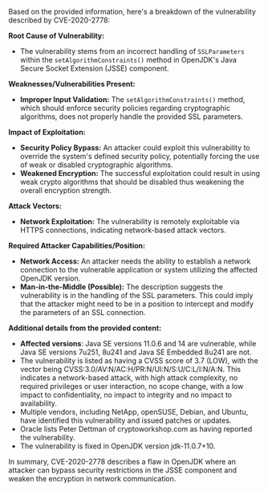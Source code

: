 Based on the provided information, here's a breakdown of the vulnerability described by CVE-2020-2778:

**Root Cause of Vulnerability:**

*   The vulnerability stems from an incorrect handling of `SSLParameters` within the `setAlgorithmConstraints()` method in OpenJDK's Java Secure Socket Extension (JSSE) component.

**Weaknesses/Vulnerabilities Present:**

*   **Improper Input Validation:**  The `setAlgorithmConstraints()` method, which should enforce security policies regarding cryptographic algorithms, does not properly handle the provided SSL parameters.

**Impact of Exploitation:**

*   **Security Policy Bypass:** An attacker could exploit this vulnerability to override the system's defined security policy, potentially forcing the use of weak or disabled cryptographic algorithms.
*   **Weakened Encryption:**  The successful exploitation could result in using weak crypto algorithms that should be disabled thus weakening the overall encryption strength.

**Attack Vectors:**

*   **Network Exploitation:** The vulnerability is remotely exploitable via HTTPS connections, indicating network-based attack vectors.

**Required Attacker Capabilities/Position:**

*   **Network Access:** An attacker needs the ability to establish a network connection to the vulnerable application or system utilizing the affected OpenJDK version.
*   **Man-in-the-Middle (Possible):** The description suggests the vulnerability is in the handling of the SSL parameters. This could imply that the attacker might need to be in a position to intercept and modify the parameters of an SSL connection.

**Additional details from the provided content:**

*   **Affected versions**: Java SE versions 11.0.6 and 14 are vulnerable, while Java SE versions 7u251, 8u241 and Java SE Embedded 8u241 are not.
*   The vulnerability is listed as having a CVSS score of 3.7 (LOW), with the vector being CVSS:3.0/AV:N/AC:H/PR:N/UI:N/S:U/C:L/I:N/A:N. This indicates a network-based attack, with high attack complexity, no required privileges or user interaction, no scope change, with a low impact to confidentiality, no impact to integrity and no impact to availability.
*   Multiple vendors, including NetApp, openSUSE, Debian, and Ubuntu, have identified this vulnerability and issued patches or updates.
*   Oracle lists Peter Dettman of cryptoworkshop.com as having reported the vulnerability.
*   The vulnerability is fixed in OpenJDK version jdk-11.0.7+10.

In summary, CVE-2020-2778 describes a flaw in OpenJDK where an attacker can bypass security restrictions in the JSSE component and weaken the encryption in network communication.